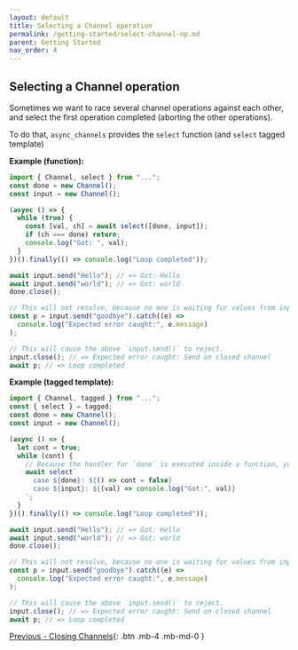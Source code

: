 ```yaml
---
layout: default
title: Selecting a Channel operation
permalink: /getting-started/select-channel-op.md
parent: Getting Started
nav_order: 4
---
```


## Selecting a Channel operation

Sometimes we want to race several channel operations against each other, and
select the first operation completed (aborting the other operations).

To do that, `async_channels` provides the `select` function (and `select` tagged
template)

**Example (function):**

```js
import { Channel, select } from "...";
const done = new Channel();
const input = new Channel();

(async () => {
  while (true) {
    const [val, ch] = await select([done, input]);
    if (ch === done) return;
    console.log("Got: ", val);
  }
})().finally(() => console.log("Loop completed"));

await input.send("Hello"); // => Got: Hello
await input.send("world"); // => Got: world
done.close();

// This will not resolve, because no one is waiting for values from input.
const p = input.send("goodbye").catch((e) =>
  console.log("Expected error caught:", e.message)
);

// This will cause the above `input.send()` to reject.
input.close(); // => Expected error caught: Send on closed channel
await p; // => Loop completed
```

**Example (tagged template):**

```js
import { Channel, tagged } from "...";
const { select } = tagged;
const done = new Channel();
const input = new Channel();

(async () => {
  let cont = true;
  while (cont) {
    // Because the handler for `done` is executed inside a function, you cannot `return` or `break` from it.
    await select`
      case ${done}: ${() => cont = false}
      case ${input}: ${(val) => console.log("Got:", val)}
    `;
  }
})().finally(() => console.log("Loop completed"));

await input.send("Hello"); // => Got: Hello
await input.send("world"); // => Got: world
done.close();

// This will not resolve, because no one is waiting for values from input.
const p = input.send("goodbye").catch((e) =>
  console.log("Expected error caught:", e.message)
);

// This will cause the above `input.send()` to reject.
input.close(); // => Expected error caught: Send on closed channel
await p; // => Loop completed
```

<span class="d-flex flex-justify-start">

[Previous - Closing Channels](/getting-started/closing-channels){: .btn .mb-4 .mb-md-0 }

</span>
